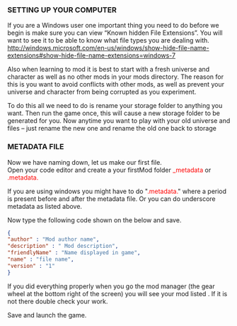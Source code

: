 ### SETTING UP YOUR COMPUTER
If you are a Windows user one important thing you need to do before we begin is make sure you can
view “Known hidden File Extensions”. You will want to see it to be able to know what file types you are
dealing with.  
http://windows.microsoft.com/en-us/windows/show-hide-file-name-extensions#show-hide-file-name-extensions=windows-7  

Also when learning to mod it is best to start with a fresh universe and character as well as no other
mods in your mods directory. The reason for this is you want to avoid conflicts with other mods, as well
as prevent your universe and character from being corrupted as you experiment.  

To do this all we need to do is rename your storage folder to anything you want. Then run the game
once, this will cause a new storage folder to be generated for you. Now anytime you want to play with
your old universe and files – just rename the new one and rename the old one back to storage


### METADATA FILE
Now we have naming down, let us make our first file.  
Open your code editor and create a your firstMod folder <span style="color:red;">_metadata</span> or <span style="color:red;">.metadata.</span>  

If you are using windows you might have to do "<span style="color:red;">.metadata.</span>" where a period is present before and after the metadata file. Or you can do underscore metadata as listed above.

Now type the following code shown on the below and save.

```json
{
"author" : "Mod author name",
"description" : " Mod description",
"friendlyName" : "Name displayed in game",
"name" : "file name",
"version" : "1"
}
```
If you did everything properly when you go the mod manager (the gear wheel at the bottom right of the screen) you will see your mod listed . If it is not there double check your work.

Save and launch the game.
